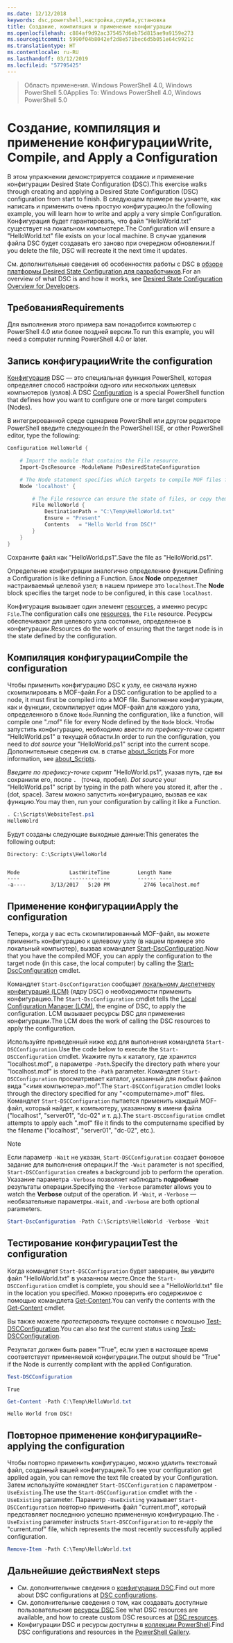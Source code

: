 ```yaml
---
ms.date: 12/12/2018
keywords: dsc,powershell,настройка,служба,установка
title: Создание, компиляция и применение конфигурации
ms.openlocfilehash: c884af9d92ac375457d6eb75d815ae9a9159e273
ms.sourcegitcommit: 5990f04b8042ef2d8e571bec6d5b051e64c9921c
ms.translationtype: HT
ms.contentlocale: ru-RU
ms.lasthandoff: 03/12/2019
ms.locfileid: "57795425"
---
```

> <span data-ttu-id="7847e-103">Область применения. Windows PowerShell 4.0, Windows PowerShell 5.0</span><span class="sxs-lookup"><span data-stu-id="7847e-103">Applies To: Windows PowerShell 4.0, Windows PowerShell 5.0</span></span>

# <a name="write-compile-and-apply-a-configuration"></a><span data-ttu-id="7847e-104">Создание, компиляция и применение конфигурации</span><span class="sxs-lookup"><span data-stu-id="7847e-104">Write, Compile, and Apply a Configuration</span></span>

<span data-ttu-id="7847e-105">В этом упражнении демонстрируется создание и применение конфигурации Desired State Configuration (DSC).</span><span class="sxs-lookup"><span data-stu-id="7847e-105">This exercise walks through creating and applying a Desired State Configuration (DSC) configuration from start to finish.</span></span>
<span data-ttu-id="7847e-106">В следующем примере вы узнаете, как написать и применить очень простую конфигурацию.</span><span class="sxs-lookup"><span data-stu-id="7847e-106">In the following example, you will learn how to write and apply a very simple Configuration.</span></span> <span data-ttu-id="7847e-107">Конфигурация будет гарантировать, что файл "HelloWorld.txt" существует на локальном компьютере.</span><span class="sxs-lookup"><span data-stu-id="7847e-107">The Configuration will ensure a "HelloWorld.txt" file exists on your local machine.</span></span> <span data-ttu-id="7847e-108">В случае удаления файла DSC будет создавать его заново при очередном обновлении.</span><span class="sxs-lookup"><span data-stu-id="7847e-108">If you delete the file, DSC will recreate it the next time it updates.</span></span>

<span data-ttu-id="7847e-109">См. дополнительные сведения об особенностях работы с DSC в [обзоре платформы Desired State Configuration для разработчиков](../overview/overview.md).</span><span class="sxs-lookup"><span data-stu-id="7847e-109">For an overview of what DSC is and how it works, see [Desired State Configuration Overview for Developers](../overview/overview.md).</span></span>

## <a name="requirements"></a><span data-ttu-id="7847e-110">Требования</span><span class="sxs-lookup"><span data-stu-id="7847e-110">Requirements</span></span>

<span data-ttu-id="7847e-111">Для выполнения этого примера вам понадобится компьютер с PowerShell 4.0 или более поздней версии.</span><span class="sxs-lookup"><span data-stu-id="7847e-111">To run this example, you will need a computer running PowerShell 4.0 or later.</span></span>

## <a name="write-the-configuration"></a><span data-ttu-id="7847e-112">Запись конфигурации</span><span class="sxs-lookup"><span data-stu-id="7847e-112">Write the configuration</span></span>

<span data-ttu-id="7847e-113">[Конфигурация](configurations.md) DSC — это специальная функция PowerShell, которая определяет способ настройки одного или нескольких целевых компьютеров (узлов).</span><span class="sxs-lookup"><span data-stu-id="7847e-113">A DSC [Configuration](configurations.md) is a special PowerShell function that defines how you want to configure one or more target computers (Nodes).</span></span>

<span data-ttu-id="7847e-114">В интегрированной среде сценариев PowerShell или другом редакторе PowerShell введите следующее:</span><span class="sxs-lookup"><span data-stu-id="7847e-114">In the PowerShell ISE, or other PowerShell editor, type the following:</span></span>

```powershell
Configuration HelloWorld {

    # Import the module that contains the File resource.
    Import-DscResource -ModuleName PsDesiredStateConfiguration

    # The Node statement specifies which targets to compile MOF files for, when this configuration is executed.
    Node 'localhost' {

        # The File resource can ensure the state of files, or copy them from a source to a destination with persistent updates.
        File HelloWorld {
            DestinationPath = "C:\Temp\HelloWorld.txt"
            Ensure = "Present"
            Contents   = "Hello World from DSC!"
        }
    }
}
```

<span data-ttu-id="7847e-115">Сохраните файл как "HelloWorld.ps1".</span><span class="sxs-lookup"><span data-stu-id="7847e-115">Save the file as "HelloWorld.ps1".</span></span>

<span data-ttu-id="7847e-116">Определение конфигурации аналогично определению функции.</span><span class="sxs-lookup"><span data-stu-id="7847e-116">Defining a Configuration is like defining a Function.</span></span> <span data-ttu-id="7847e-117">Блок **Node** определяет настраиваемый целевой узел; в нашем примере это `localhost`.</span><span class="sxs-lookup"><span data-stu-id="7847e-117">The **Node** block specifies the target node to be configured, in this case `localhost`.</span></span>

<span data-ttu-id="7847e-118">Конфигурация вызывает один элемент [resources](../resources/resources.md), а именно ресурс `File`.</span><span class="sxs-lookup"><span data-stu-id="7847e-118">The configuration calls one [resources](../resources/resources.md), the `File` resource.</span></span> <span data-ttu-id="7847e-119">Ресурсы обеспечивают для целевого узла состояние, определенное в конфигурации.</span><span class="sxs-lookup"><span data-stu-id="7847e-119">Resources do the work of ensuring that the target node is in the state defined by the configuration.</span></span>

## <a name="compile-the-configuration"></a><span data-ttu-id="7847e-120">Компиляция конфигурации</span><span class="sxs-lookup"><span data-stu-id="7847e-120">Compile the configuration</span></span>

<span data-ttu-id="7847e-121">Чтобы применить конфигурацию DSC к узлу, ее сначала нужно скомпилировать в MOF-файл.</span><span class="sxs-lookup"><span data-stu-id="7847e-121">For a DSC configuration to be applied to a node, it must first be compiled into a MOF file.</span></span>
<span data-ttu-id="7847e-122">Выполнение конфигурации, как и функции, скомпилирует один MOF-файл для каждого узла, определенного в блоке `Node`.</span><span class="sxs-lookup"><span data-stu-id="7847e-122">Running the configuration, like a function, will compile one ".mof" file for every Node defined by the `Node` block.</span></span>
<span data-ttu-id="7847e-123">Чтобы запустить конфигурацию, необходимо *ввести по префиксу-точке* скрипт "HelloWorld.ps1" в текущей области.</span><span class="sxs-lookup"><span data-stu-id="7847e-123">In order to run the configuration, you need to *dot source* your "HelloWorld.ps1" script into the current scope.</span></span>
<span data-ttu-id="7847e-124">Дополнительные сведения см. в статье [about_Scripts](/powershell/module/microsoft.powershell.core/about/about_scripts?view=powershell-6#script-scope-and-dot-sourcing).</span><span class="sxs-lookup"><span data-stu-id="7847e-124">For more information, see [about_Scripts](/powershell/module/microsoft.powershell.core/about/about_scripts?view=powershell-6#script-scope-and-dot-sourcing).</span></span>

<span data-ttu-id="7847e-125"><!-- markdownlint-disable MD038 -->
*Введите по префиксу-точке* скрипт "HelloWorld.ps1", указав путь, где вы сохранили его, после `. ` (точка, пробел).</span><span class="sxs-lookup"><span data-stu-id="7847e-125"><!-- markdownlint-disable MD038 -->
*Dot source* your "HelloWorld.ps1" script by typing in the path where you stored it, after the `. ` (dot, space).</span></span> <span data-ttu-id="7847e-126">Затем можно запустить конфигурацию, вызвав ее как функцию.</span><span class="sxs-lookup"><span data-stu-id="7847e-126">You may then, run your configuration by calling it like a Function.</span></span>
<!-- markdownlint-enable MD038 -->

```powershell
. C:\Scripts\WebsiteTest.ps1
HelloWolrd
```

<span data-ttu-id="7847e-127">Будут созданы следующие выходные данные:</span><span class="sxs-lookup"><span data-stu-id="7847e-127">This generates the following output:</span></span>

```output
Directory: C:\Scripts\HelloWorld


Mode                LastWriteTime         Length Name
----                -------------         ------ ----
-a----        3/13/2017   5:20 PM           2746 localhost.mof
```

## <a name="apply-the-configuration"></a><span data-ttu-id="7847e-128">Применение конфигурации</span><span class="sxs-lookup"><span data-stu-id="7847e-128">Apply the configuration</span></span>

<span data-ttu-id="7847e-129">Теперь, когда у вас есть скомпилированный MOF-файл, вы можете применить конфигурацию к целевому узлу (в нашем примере это локальный компьютер), вызвав командлет [Start-DscConfiguration](/powershell/module/psdesiredstateconfiguration/start-dscconfiguration).</span><span class="sxs-lookup"><span data-stu-id="7847e-129">Now that you have the compiled MOF, you can apply the configuration to the target node (in this case, the local computer) by calling the [Start-DscConfiguration](/powershell/module/psdesiredstateconfiguration/start-dscconfiguration) cmdlet.</span></span>

<span data-ttu-id="7847e-130">Командлет `Start-DscConfiguration` сообщает [локальному диспетчеру конфигураций (LCM)](../managing-nodes/metaConfig.md) (ядру DSC) о необходимости применить конфигурацию.</span><span class="sxs-lookup"><span data-stu-id="7847e-130">The `Start-DscConfiguration` cmdlet tells the [Local Configuration Manager (LCM)](../managing-nodes/metaConfig.md), the engine of DSC, to apply the configuration.</span></span>
<span data-ttu-id="7847e-131">LCM вызывает ресурсы DSC для применения конфигурации.</span><span class="sxs-lookup"><span data-stu-id="7847e-131">The LCM does the work of calling the DSC resources to apply the configuration.</span></span>

<span data-ttu-id="7847e-132">Используйте приведенный ниже код для выполнения командлета `Start-DSCConfiguration`.</span><span class="sxs-lookup"><span data-stu-id="7847e-132">Use the code below to execute the `Start-DSCConfiguration` cmdlet.</span></span> <span data-ttu-id="7847e-133">Укажите путь к каталогу, где хранится "localhost.mof", в параметре `-Path`.</span><span class="sxs-lookup"><span data-stu-id="7847e-133">Specify the directory path where your "localhost.mof" is stored to the `-Path` parameter.</span></span> <span data-ttu-id="7847e-134">Командлет `Start-DSCConfiguration` просматривает каталог, указанный для любых файлов вида "\<имя компьютера\>.mof".</span><span class="sxs-lookup"><span data-stu-id="7847e-134">The `Start-DSCConfiguration` cmdlet looks through the directory specified for any "\<computername\>.mof" files.</span></span> <span data-ttu-id="7847e-135">Командлет `Start-DSCConfiguration` пытается применить каждый MOF-файл, который найдет, к компьютеру, указанному в имени файла ("localhost", "server01", "dc-02" и т. д.).</span><span class="sxs-lookup"><span data-stu-id="7847e-135">The `Start-DSCConfiguration` cmdlet attempts to apply each ".mof" file it finds to the computername specified by the filename ("localhost", "server01", "dc-02", etc.).</span></span>

> [!NOTE]
> <span data-ttu-id="7847e-136">Если параметр `-Wait` не указан, `Start-DSCConfiguration` создает фоновое задание для выполнения операции.</span><span class="sxs-lookup"><span data-stu-id="7847e-136">If the `-Wait` parameter is not specified, `Start-DSCConfiguration` creates a background job to perform the operation.</span></span> <span data-ttu-id="7847e-137">Указание параметра `-Verbose` позволяет наблюдать **подробные** результаты операции.</span><span class="sxs-lookup"><span data-stu-id="7847e-137">Specifying the `-Verbose` parameter allows you to watch the **Verbose** output of the operation.</span></span> <span data-ttu-id="7847e-138">И `-Wait`, и `-Verbose` — необязательные параметры.</span><span class="sxs-lookup"><span data-stu-id="7847e-138">`-Wait`, and `-Verbose` are both optional parameters.</span></span>

```powershell
Start-DscConfiguration -Path C:\Scripts\HelloWorld -Verbose -Wait
```

## <a name="test-the-configuration"></a><span data-ttu-id="7847e-139">Тестирование конфигурации</span><span class="sxs-lookup"><span data-stu-id="7847e-139">Test the configuration</span></span>

<span data-ttu-id="7847e-140">Когда командлет `Start-DSCConfiguration` будет завершен, вы увидите файл "HelloWorld.txt" в указанном месте.</span><span class="sxs-lookup"><span data-stu-id="7847e-140">Once the `Start-DSCConfiguration` cmdlet is complete, you should see a "HelloWorld.txt" file in the location you specified.</span></span> <span data-ttu-id="7847e-141">Можно проверить его содержимое с помощью командлета [Get-Content](/powershell/module/microsoft.powershell.management/get-content).</span><span class="sxs-lookup"><span data-stu-id="7847e-141">You can verify the contents with the [Get-Content](/powershell/module/microsoft.powershell.management/get-content) cmdlet.</span></span>

<span data-ttu-id="7847e-142">Вы также можете *протестировать* текущее состояние с помощью [Test-DSCConfiguration](/powershell/module/psdesiredstateconfiguration/Test-DSCConfiguration).</span><span class="sxs-lookup"><span data-stu-id="7847e-142">You can also *test* the current status using [Test-DSCConfiguration](/powershell/module/psdesiredstateconfiguration/Test-DSCConfiguration).</span></span>

<span data-ttu-id="7847e-143">Результат должен быть равен "True", если узел в настоящее время соответствует применяемой конфигурации.</span><span class="sxs-lookup"><span data-stu-id="7847e-143">The output should be "True" if the Node is currently compliant with the applied Configuration.</span></span>

```powershell
Test-DSCConfiguration
```

```output
True
```

```powershell
Get-Content -Path C:\Temp\HelloWorld.txt
```

```output
Hello World from DSC!
```

## <a name="re-applying-the-configuration"></a><span data-ttu-id="7847e-144">Повторное применение конфигурации</span><span class="sxs-lookup"><span data-stu-id="7847e-144">Re-applying the configuration</span></span>

<span data-ttu-id="7847e-145">Чтобы повторно применить конфигурацию, можно удалить текстовый файл, созданный вашей конфигурацией.</span><span class="sxs-lookup"><span data-stu-id="7847e-145">To see your configuration get applied again, you can remove the text file created by your Configuration.</span></span> <span data-ttu-id="7847e-146">Затем используйте командлет `Start-DSCConfiguration` с параметром `-UseExisting`.</span><span class="sxs-lookup"><span data-stu-id="7847e-146">The use the `Start-DSCConfiguration` cmdlet with the `-UseExisting` parameter.</span></span> <span data-ttu-id="7847e-147">Параметр `-UseExisting` указывает `Start-DSCConfiguration` повторно применить файл "current.mof", который представляет последнюю успешно примененную конфигурацию.</span><span class="sxs-lookup"><span data-stu-id="7847e-147">The `-UseExisting` parameter instructs `Start-DSCConfiguration` to re-apply the "current.mof" file, which represents the most recently successfully applied configuration.</span></span>

```powershell
Remove-Item -Path C:\Temp\HelloWorld.txt
```

## <a name="next-steps"></a><span data-ttu-id="7847e-148">Дальнейшие действия</span><span class="sxs-lookup"><span data-stu-id="7847e-148">Next steps</span></span>

- <span data-ttu-id="7847e-149">См. дополнительные сведения о [конфигурации DSC](configurations.md).</span><span class="sxs-lookup"><span data-stu-id="7847e-149">Find out more about DSC configurations at [DSC configurations](configurations.md).</span></span>
- <span data-ttu-id="7847e-150">См. дополнительные сведения о том, как создавать доступные пользовательские [ресурсы DSC](../resources/resources.md).</span><span class="sxs-lookup"><span data-stu-id="7847e-150">See what DSC resources are available, and how to create custom DSC resources at [DSC resources](../resources/resources.md).</span></span>
- <span data-ttu-id="7847e-151">Конфигурации DSC и ресурсы доступны в [коллекции PowerShell](https://www.powershellgallery.com/).</span><span class="sxs-lookup"><span data-stu-id="7847e-151">Find DSC configurations and resources in the [PowerShell Gallery](https://www.powershellgallery.com/).</span></span>
